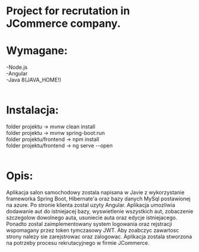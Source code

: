 # Project for recrutation in JCommerce company.

# Wymagane:<br>
-Node.js<br>
-Angular<br>
-Java 8(JAVA_HOME!)<br><br>

# Instalacja:<br>
folder projektu -> mvnw clean install<br>
folder projektu -> mvnw spring-boot:run<br>
folder projektu/frontend -> npm install<br>
folder projektu/frontend -> ng serve --open<br><br>

# Opis:
Aplikacja salon samochodowy zostala napisana w Javie z wykorzystanie frameworka Spring Boot, Hibernate'a oraz bazy danych MySql postawionej na azure. Po stronie klienta zostal uzyty Angular. Aplikacja umozliwia dodawanie aut do istniejacej bazy, wyswietlenie wszystkich aut, zobaczenie szczegolow dowolnego auta, usuniecie auta oraz edycje istniejacego. Ponadto zostal zaimplementowany system logowania oraz rejstracji wspomagany przez token tymczasowy JWT. Aby zoabczyc zawartosc strony nalezy sie zarejstrowac oraz zalogowac. Aplikacja zostala stworzona na potrzeby procesu rekrutacyjnego w firmie JCommerce.
